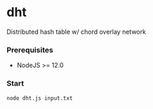 # dht
Distributed hash table w/ chord overlay network

### Prerequisites
- NodeJS >= 12.0

### Start
`node dht.js input.txt`
